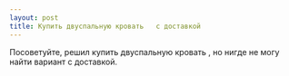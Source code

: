```yaml
---
layout: post 
title: Купить двуспальную кровать   с доставкой 
--- 
```

Посоветуйте, решил купить двуспальную кровать   , но нигде не могу найти вариант с доставкой.